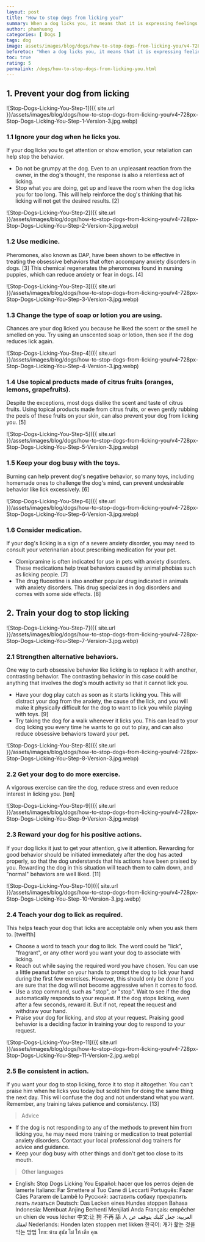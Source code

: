```yaml
---
layout: post
title: "How to stop dogs from licking you?"
summary: When a dog licks you, it means that it is expressing feelings or showing submission to you, indicating that it respects you as its owner. Being licked by a dog from time to time is not a problem, but is even lovable. But if the dog licks you or your guests too much, in turn this can quickly lead to discomfort. What's more, too much licking is often a sign of an anxiety disorder in a dog, and should be addressed for the dog's benefit, as well as for yourself. Learning to stop your dog's habit of licking people can help you determine if it's simply an expression of your dog's emotions or a sign of a more serious illness.
author: phamhuong
categories: [ Dogs ]
tags: dog
image: assets/images/blog/dogs/how-to-stop-dogs-from-licking-you/v4-728px-Stop-Dogs-Licking-You-Step-1-Version-3.jpg.webp
beforetoc: "When a dog licks you, it means that it is expressing feelings or showing submission to you, indicating that it respects you as its owner. Being licked by a dog from time to time is not a problem, but is even lovable. But if the dog licks you or your guests too much, in turn this can quickly lead to discomfort. What's more, too much licking is often a sign of an anxiety disorder in a dog, and should be addressed for the dog's benefit, as well as for yourself. Learning to stop your dog's habit of licking people can help you determine if it's simply an expression of your dog's emotions or a sign of a more serious illness."
toc: true
rating: 5
permalink: /dogs/how-to-stop-dogs-from-licking-you.html
---
```



## 1. Prevent your dog from licking

![Stop-Dogs-Licking-You-Step-1]({{ site.url }}/assets/images/blog/dogs/how-to-stop-dogs-from-licking-you/v4-728px-Stop-Dogs-Licking-You-Step-1-Version-3.jpg.webp)

### 1.1 Ignore your dog when he licks you. 

If your dog licks you to get attention or show emotion, your retaliation can help stop the behavior.
- Do not be grumpy at the dog. Even to an unpleasant reaction from the owner, in the dog's thought, the response is also a relentless act of licking.
- Stop what you are doing, get up and leave the room when the dog licks you for too long. This will help reinforce the dog's thinking that his licking will not get the desired results. [2]

![Stop-Dogs-Licking-You-Step-2]({{ site.url }}/assets/images/blog/dogs/how-to-stop-dogs-from-licking-you/v4-728px-Stop-Dogs-Licking-You-Step-2-Version-3.jpg.webp)

### 1.2 Use medicine. 

Pheromones, also known as DAP, have been shown to be effective in treating the obsessive behaviors that often accompany anxiety disorders in dogs. [3] This chemical regenerates the pheromones found in nursing puppies, which can reduce anxiety or fear in dogs. [4]

![Stop-Dogs-Licking-You-Step-3]({{ site.url }}/assets/images/blog/dogs/how-to-stop-dogs-from-licking-you/v4-728px-Stop-Dogs-Licking-You-Step-3-Version-3.jpg.webp)

### 1.3 Change the type of soap or lotion you are using. 

Chances are your dog licked you because he liked the scent or the smell he smelled on you. Try using an unscented soap or lotion, then see if the dog reduces lick again.

![Stop-Dogs-Licking-You-Step-4]({{ site.url }}/assets/images/blog/dogs/how-to-stop-dogs-from-licking-you/v4-728px-Stop-Dogs-Licking-You-Step-4-Version-3.jpg.webp)

### 1.4 Use topical products made of citrus fruits (oranges, lemons, grapefruits). 

Despite the exceptions, most dogs dislike the scent and taste of citrus fruits. Using topical products made from citrus fruits, or even gently rubbing the peels of these fruits on your skin, can also prevent your dog from licking you. [5]

![Stop-Dogs-Licking-You-Step-5]({{ site.url }}/assets/images/blog/dogs/how-to-stop-dogs-from-licking-you/v4-728px-Stop-Dogs-Licking-You-Step-5-Version-3.jpg.webp)

### 1.5 Keep your dog busy with the toys. 

Burning can help prevent dog's negative behavior, so many toys, including homemade ones to challenge the dog's mind, can prevent undesirable behavior like lick excessively. [6]

![Stop-Dogs-Licking-You-Step-6]({{ site.url }}/assets/images/blog/dogs/how-to-stop-dogs-from-licking-you/v4-728px-Stop-Dogs-Licking-You-Step-6-Version-3.jpg.webp)

### 1.6 Consider medication. 

If your dog's licking is a sign of a severe anxiety disorder, you may need to consult your veterinarian about prescribing medication for your pet.
- Clomipramine is often indicated for use in pets with anxiety disorders. These medications help treat behaviors caused by animal phobias such as licking people. [7]
- The drug fluoxetine is also another popular drug indicated in animals with anxiety disorders. This drug specializes in dog disorders and comes with some side effects. [8]

## 2. Train your dog to stop licking

![Stop-Dogs-Licking-You-Step-7]({{ site.url }}/assets/images/blog/dogs/how-to-stop-dogs-from-licking-you/v4-728px-Stop-Dogs-Licking-You-Step-7-Version-3.jpg.webp)

### 2.1 Strengthen alternative behaviors. 

One way to curb obsessive behavior like licking is to replace it with another, contrasting behavior. The contrasting behavior in this case could be anything that involves the dog's mouth activity so that it cannot lick you.
- Have your dog play catch as soon as it starts licking you. This will distract your dog from the anxiety, the cause of the lick, and you will make it physically difficult for the dog to want to lick you while playing with toys. [9]
- Try taking the dog for a walk whenever it licks you. This can lead to your dog licking you every time he wants to go out to play, and can also reduce obsessive behaviors toward your pet.

![Stop-Dogs-Licking-You-Step-8]({{ site.url }}/assets/images/blog/dogs/how-to-stop-dogs-from-licking-you/v4-728px-Stop-Dogs-Licking-You-Step-8-Version-3.jpg.webp)

### 2.2 Get your dog to do more exercise. 

A vigorous exercise can tire the dog, reduce stress and even reduce interest in licking you. [ten]

![Stop-Dogs-Licking-You-Step-9]({{ site.url }}/assets/images/blog/dogs/how-to-stop-dogs-from-licking-you/v4-728px-Stop-Dogs-Licking-You-Step-9-Version-3.jpg.webp)

### 2.3 Reward your dog for his positive actions. 

If your dog licks it just to get your attention, give it attention. Rewarding for good behavior should be initiated immediately after the dog has acted properly, so that the dog understands that his actions have been praised by you. Rewarding the dog in this situation will teach them to calm down, and "normal" behaviors are well liked. [11]

![Stop-Dogs-Licking-You-Step-10]({{ site.url }}/assets/images/blog/dogs/how-to-stop-dogs-from-licking-you/v4-728px-Stop-Dogs-Licking-You-Step-10-Version-3.jpg.webp)

### 2.4 Teach your dog to lick as required. 

This helps teach your dog that licks are acceptable only when you ask them to. [twelfth]
- Choose a word to teach your dog to lick. The word could be "lick", "fragrant", or any other word you want your dog to associate with licking.
- Reach out while saying the required word you have chosen. You can use a little peanut butter on your hands to prompt the dog to lick your hand during the first few exercises. However, this should only be done if you are sure that the dog will not become aggressive when it comes to food.
- Use a stop command, such as "stop", or "stop". Wait to see if the dog automatically responds to your request. If the dog stops licking, even after a few seconds, reward it. But if not, repeat the request and withdraw your hand.
- Praise your dog for licking, and stop at your request. Praising good behavior is a deciding factor in training your dog to respond to your request.

![Stop-Dogs-Licking-You-Step-11]({{ site.url }}/assets/images/blog/dogs/how-to-stop-dogs-from-licking-you/v4-728px-Stop-Dogs-Licking-You-Step-11-Version-2.jpg.webp)

### 2.5 Be consistent in action. 

If you want your dog to stop licking, force it to stop it altogether. You can't praise him when he licks you today but scold him for doing the same thing the next day. This will confuse the dog and not understand what you want. Remember, any training takes patience and consistency. [13]

> Advice
- If the dog is not responding to any of the methods to prevent him from licking you, he may need more training or medication to treat potential anxiety disorders. Contact your local professional dog trainers for advice and guidance.
- Keep your dog busy with other things and don't get too close to its mouth.

> Other languages
- English: Stop Dogs Licking You Español: hacer que los perros dejen de lamerte Italiano: Far Smettere al Tuo Cane di Leccarti Português: Fazer Cães Pararem de Lambê lo Русский: заставить собаку прекратить лезть лизаться Deutsch: Das Lecken eines Hundes stoppen Bahasa Indonesia: Membuat Anjing Berhenti Menjilati Anda Français: empêcher un chien de vous lécher 中文:让 狗 不再 舔 人 العربية: جعل كلبك يتوقف عن لعقك Nederlands: Honden laten stoppen met likken 한국어: 개가 핥는 것을 막는 방법 ไทย: ห้าม สุนัข ไม่ ให้ เลีย คุณ
